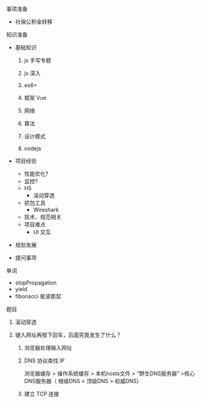 事项准备

- 社保公积金转移

知识准备

- 基础知识

  1. js 手写专题

  2. js 深入

  3. es6+

  4. 框架 Vue

  5. 网络

  6. 算法
  7. 设计模式

  7. nodejs

- 项目经验
  - 性能优化?
  - 监控?
  - H5 
    - 滚动穿透
  - 抓包工具
    - Wireshark
  - 技术、规范相关
  - 项目难点
    - UI 交互
  
- 规划发展

- 提问事项



单词

- stopPropagation
- yield
- fibonacci 斐波那契



题目

1. 滚动穿透

2. 键入网址再按下回车，后面究竟发生了什么？

   1. 浏览器处理输入网址

   2. DNS 协议查找 IP

      浏览器缓存 > 操作系统缓存 > 本机hosts文件 > “野生DNS服务器” >核心DNS服务器（ 根级DNS > 顶级DNS > 权威DNS）

   3. 建立 TCP 连接